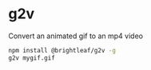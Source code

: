 # g2v

Convert an animated gif to an mp4 video

```bash
npm install @brightleaf/g2v -g
g2v mygif.gif
```

